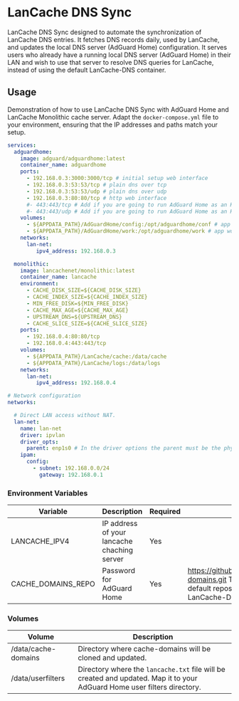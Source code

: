 ﻿# LanCache DNS Sync

LanCache DNS Sync designed to automate the synchronization of LanCache DNS entries. It fetches DNS records daily, used by LanCache, and updates the local DNS server (AdGuard Home) configuration.
It serves users who already have a running local DNS server (AdGuard Home) in their LAN and wish to use that server to resolve DNS queries for LanCache, instead of using the default LanCache-DNS container.

## Usage

Demonstration of how to use LanCache DNS Sync with AdGuard Home and LanCache Monolithic cache server. Adapt the `docker-compose.yml` file to your environment, ensuring that the IP addresses and paths match your setup.

```yaml
services:
  adguardhome:
    image: adguard/adguardhome:latest
    container_name: adguardhome
    ports:
      - 192.168.0.3:3000:3000/tcp # initial setup web interface
      - 192.168.0.3:53:53/tcp # plain dns over tcp
      - 192.168.0.3:53:53/udp # plain dns over udp
      - 192.168.0.3:80:80/tcp # http web interface
      #- 443:443/tcp # Add if you are going to run AdGuard Home as an HTTPS/DNS-over-HTTPS⁠ server.
      #- 443:443/udp # Add if you are going to run AdGuard Home as an HTTPS/DNS-over-HTTPS⁠ server.
    volumes:
      - ${APPDATA_PATH}/AdGuardHome/config:/opt/adguardhome/conf # app configuration
      - ${APPDATA_PATH}/AdGuardHome/work:/opt/adguardhome/work # app working directory
    networks:
      lan-net:
         ipv4_address: 192.168.0.3

  monolithic:
    image: lancachenet/monolithic:latest
    container_name: lancache
    environment:
      - CACHE_DISK_SIZE=${CACHE_DISK_SIZE}
      - CACHE_INDEX_SIZE=${CACHE_INDEX_SIZE}
      - MIN_FREE_DISK=${MIN_FREE_DISK}
      - CACHE_MAX_AGE=${CACHE_MAX_AGE}
      - UPSTREAM_DNS=${UPSTREAM_DNS}
      - CACHE_SLICE_SIZE=${CACHE_SLICE_SIZE}
    ports:
      - 192.168.0.4:80:80/tcp
      - 192.168.0.4:443:443/tcp
    volumes:
      - ${APPDATA_PATH}/LanCache/cache:/data/cache
      - ${APPDATA_PATH}/LanCache/logs:/data/logs
    networks:
      lan-net:
         ipv4_address: 192.168.0.4

# Network configuration
networks:

  # Direct LAN access without NAT.
  lan-net:
    name: lan-net
    driver: ipvlan
    driver_opts:
      parent: enp1s0 # In the driver options the parent must be the physical interface.
    ipam:
      config:
        - subnet: 192.168.0.0/24
          gateway: 192.168.0.1
```

### Environment Variables
| Variable           | Description                                 | Required | Default         |
|--------------------|---------------------------------------------|----------|-----------------|
| LANCACHE_IPV4      | IP address of your lancache chaching server | Yes      |                 |
| CACHE_DOMAINS_REPO | Password for AdGuard Home                   | Yes      | https://github.com/uklans/cache-domains.git This is the same default repository used by LanCache-DNS. |

### Volumes
| Volume              | Description                                 |
|---------------------|---------------------------------------------|
| /data/cache-domains | Directory where cache-domains will be cloned and updated. |
| /data/userfilters   | Directory where the `lancache.txt` file will be created and updated. Map it to your AdGuard Home user filters directory. |
